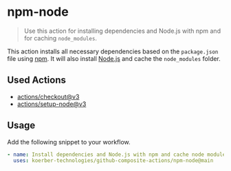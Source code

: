 # npm-node

> Use this action for installing dependencies and Node.js with npm and for
> caching `node_modules`.

This action installs all necessary dependencies based on the `package.json`
file using [npm](https://npmjs.com). It will also
install [Node.js](https://nodejs.org/en) and cache the `node_modules` folder.

## Used Actions

- [actions/checkout@v3](https://github.com/actions/checkout)
- [actions/setup-node@v3](https://github.com/actions/setup-node)

## Usage

Add the following snippet to your workflow.

```yaml
- name: Install dependencies and Node.js with npm and cache node modules
  uses: koerber-technologies/github-composite-actions/npm-node@main
```
